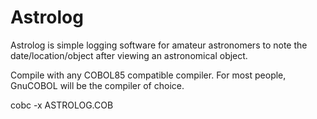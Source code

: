 # Astrolog
Astrolog is simple logging software for amateur astronomers to note the date/location/object after viewing an astronomical object.

Compile with any COBOL85 compatible compiler.  For most people, GnuCOBOL will be the compiler of choice.

cobc -x ASTROLOG.COB
